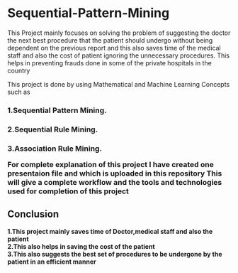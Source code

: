 # Sequential-Pattern-Mining

This Project mainly focuses on solving the problem of suggesting the doctor the next best procedure that the patient should undergo without being dependent on the previous report and this also saves time of the medical staff and also the cost of patient ignoring the unnecessary procedures. This helps in preventing frauds done in some of the private hospitals in the country

This project is done by using Mathematical and Machine Learning Concepts such as <br>
<h3>1.Sequential Pattern Mining.
<h3>2.Sequential Rule Mining.
<h3>3.Association Rule Mining.
  
For complete explanation of this project I have created one presentaion file and which is uploaded in this repository
This will give a complete workflow and the tools and technologies used for completion of this project

<h2>Conclusion</h2>

<b>1.This project mainly saves time of Doctor,medical staff and also the patient<br>
<b>2.This also helps in saving the cost of the patient<br>
<b>3.This also suggests the best set of procedures to be undergone by the patient in an efficient manner
